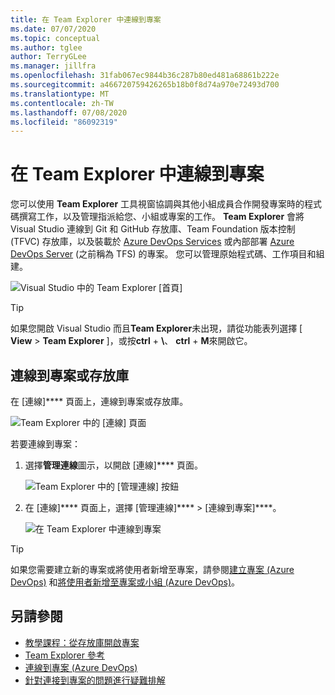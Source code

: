 ```yaml
---
title: 在 Team Explorer 中連線到專案
ms.date: 07/07/2020
ms.topic: conceptual
ms.author: tglee
author: TerryGLee
ms.manager: jillfra
ms.openlocfilehash: 31fab067ec9844b36c287b80ed481a68861b222e
ms.sourcegitcommit: a466720759426265b18b0f8d74a970e72493d700
ms.translationtype: MT
ms.contentlocale: zh-TW
ms.lasthandoff: 07/08/2020
ms.locfileid: "86092319"
---
```

# <a name="connect-to-projects-in-team-explorer"></a>在 Team Explorer 中連線到專案

您可以使用 **Team Explorer** 工具視窗協調與其他小組成員合作開發專案時的程式碼撰寫工作，以及管理指派給您、小組或專案的工作。 **Team Explorer** 會將 Visual Studio 連線到 Git 和 GitHub 存放庫、Team Foundation 版本控制 (TFVC) 存放庫，以及裝載於 [Azure DevOps Services](/azure/devops/user-guide/what-is-azure-devops-services) 或內部部署 [Azure DevOps Server](/azure/devops/index-all) (之前稱為 TFS) 的專案。 您可以管理原始程式碼、工作項目和組建。

![Visual Studio 中的 Team Explorer [首頁]](media/team-explorer/team-explorer.png)

> [!TIP]
> 如果您開啟 Visual Studio 而且**Team Explorer**未出現，請從功能表列選擇 [ **View**  >  **Team Explorer** ]，或按**ctrl** + **&#92;**、 **ctrl** + **M**來開啟它。

## <a name="connect-to-a-project-or-repository"></a>連線到專案或存放庫

在 [連線]**** 頁面上，連線到專案或存放庫。

![Team Explorer 中的 [連線] 頁面](media/team-explorer/connect.png)

若要連線到專案：

1. 選擇**管理連線**圖示，以開啟 [連線]**** 頁面。

   ![Team Explorer 中的 [管理連線] 按鈕](media/team-explorer/manage-connections.png)

1. 在 [連線]**** 頁面上，選擇 [管理連線]**** > [連線到專案]****。

   ![在 Team Explorer 中連線到專案](media/team-explorer/connect-project.png)

> [!TIP]
> 如果您需要建立新的專案或將使用者新增至專案，請參閱[建立專案 (Azure DevOps)](/azure/devops/organizations/projects/create-project) 和[將使用者新增至專案或小組 (Azure DevOps)](/azure/devops/organizations/security/add-users-team-project)。

## <a name="see-also"></a>另請參閱

- [教學課程：從存放庫開啟專案](../get-started/tutorial-open-project-from-repo.md)
- [Team Explorer 參考](reference/team-explorer-reference.md)
- [連線到專案 (Azure DevOps)](/azure/devops/organizations/projects/connect-to-projects)
- [針對連接到專案的問題進行疑難排解](/azure/devops/user-guide/troubleshoot-connection?view=azure-devops)
